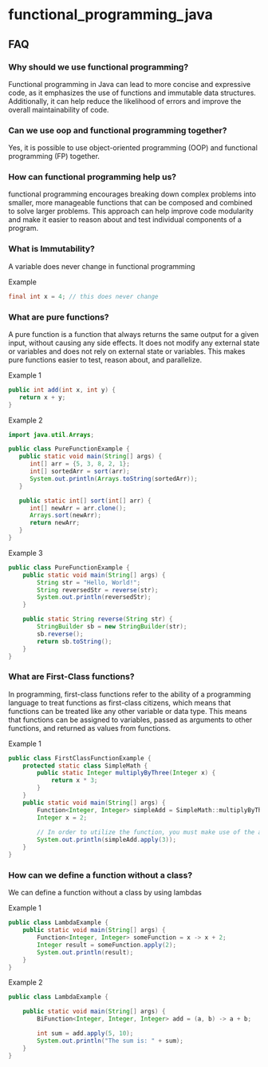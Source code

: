 # functional_programming_java

## FAQ

### Why should we use functional programming?

Functional programming in Java can lead to more concise 
and expressive code, as it emphasizes the use of 
functions and immutable data structures. 
Additionally, it can help reduce the 
likelihood of errors and improve the overall maintainability of code.

### Can we use oop and functional programming together? 

Yes, it is possible to use object-oriented programming (OOP) and functional programming (FP) together.

### How can functional programming help us?

functional programming encourages 
breaking down complex problems into smaller, 
more manageable functions that can be composed 
and combined to solve larger problems. 
This approach can help improve code modularity and make 
it easier to reason about and test individual components of a program.

### What is Immutability?

A variable does never change in functional programming 

Example

```java
final int x = 4; // this does never change 
```

### What are pure functions?

A pure function is a function that always returns the same output 
for a given input, without causing any side effects. 
It does not modify any external state or variables and does not 
rely on external state or variables. This makes pure functions 
easier to test, reason about, and parallelize.

Example 1
```java
public int add(int x, int y) {
   return x + y;
}
```
Example 2
```java
import java.util.Arrays;

public class PureFunctionExample {
   public static void main(String[] args) {
      int[] arr = {5, 3, 8, 2, 1};
      int[] sortedArr = sort(arr);
      System.out.println(Arrays.toString(sortedArr));
   }

   public static int[] sort(int[] arr) {
      int[] newArr = arr.clone();
      Arrays.sort(newArr);
      return newArr;
   }
}
```
Example 3

```java
public class PureFunctionExample {
    public static void main(String[] args) {
        String str = "Hello, World!";
        String reversedStr = reverse(str);
        System.out.println(reversedStr);
    }

    public static String reverse(String str) {
        StringBuilder sb = new StringBuilder(str);
        sb.reverse();
        return sb.toString();
    }
}
```

### What are First-Class functions?

In programming, first-class functions refer to the ability of a 
programming language to treat functions as first-class citizens,
which means that functions can be treated like any other variable 
or data type. This means that functions can be assigned to variables, 
passed as arguments to other functions, and returned as values from 
functions.

Example 1

```java
public class FirstClassFunctionExample {
    protected static class SimpleMath {
        public static Integer multiplyByThree(Integer x) {
            return x * 3;
        }
    }
    public static void main(String[] args) {
        Function<Integer, Integer> simpleAdd = SimpleMath::multiplyByThree;
        Integer x = 2;
        
        // In order to utilize the function, you must make use of the apply method.
        System.out.println(simpleAdd.apply(3));
    }
}
```

### How can we define a function without a class?

We can define a function without a class by using lambdas

Example 1

```java
public class LambdaExample {
    public static void main(String[] args) {
        Function<Integer, Integer> someFunction = x -> x + 2;
        Integer result = someFunction.apply(2);
        System.out.println(result);
    }
}
```

Example 2

```java
public class LambdaExample {

    public static void main(String[] args) {
        BiFunction<Integer, Integer, Integer> add = (a, b) -> a + b;

        int sum = add.apply(5, 10);
        System.out.println("The sum is: " + sum);
    }
}
```